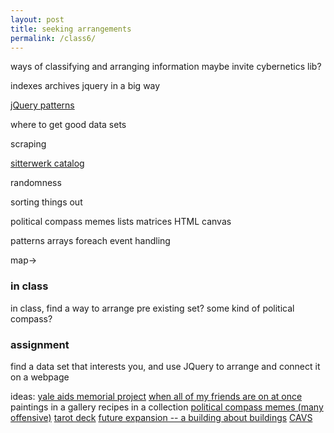 ```yaml
---
layout: post
title: seeking arrangements
permalink: /class6/
---
```



ways of classifying and arranging information
maybe invite cybernetics lib?

indexes archives
jquery in a big way

[jQuery patterns](https://learn.jquery.com/code-organization/concepts/)

where to get good data sets

scraping

[sitterwerk catalog](https://www.sitterwerk-katalog.ch/books)

randomness

sorting things out

political compass memes
lists
matrices
HTML canvas


patterns
arrays
foreach
event handling

map->

### in class
in class, find a way to arrange pre existing set? some kind of political compass?

### assignment
find a data set that interests you, and use JQuery to arrange and connect it on a webpage

ideas:
[yale aids memorial project](http://yamp.org)
[when all of my friends are on at once](http://allmyfriendsatonce.com/#0)
paintings in a gallery
recipes in a collection
[political compass memes (many offensive)](https://www.are.na/francis-tseng/political-compasses-other-matrices)
[tarot deck](https://www.are.na/art-deli-corp/tarot-design)
[future expansion -- a building about buildings](http://future-expansion.com/#img)
[CAVS](http://act.mit.edu/cavs)